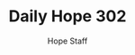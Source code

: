 ---
image: /assets/img/daily-hope-default-artwork.png
title: Daily Hope 302
number: 302
categories:
  - Daily Hope
author: Hope Staff
notes: Daily Hope 302
embed: >-
  <iframe style="border-radius:12px" src="https://open.spotify.com/embed/episode/01vp7je74C1wPHCKt2pzqV?utm_source=generator" width="100%" height="352" frameBorder="0" allowfullscreen="" allow="autoplay; clipboard-write; encrypted-media; fullscreen; picture-in-picture" loading="lazy"></iframe>
---
